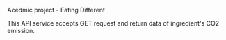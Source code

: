 Acedmic project - Eating Different

This API service accepts GET request and return data of ingredient's CO2 emission.

